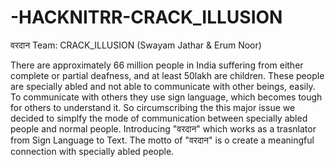 # -HACKNITRR-CRACK_ILLUSION

वरदान
Team: CRACK_ILLUSION (Swayam Jathar & Erum Noor)

There are approximately 66 million people in India suffering from either complete or partial deafness, and at least 50lakh are children. These people are specially abled and not able to communicate with other beings, easily. To communicate with others they use sign language, which becomes tough for others to understand it. So circumscribing the this major issue we decided to simplfy the mode of communication between specially abled people and normal people. Introducing "वरदान" which works as a trasnlator from Sign Language to Text. The motto of "वरदान" is o create a meaningful connection with specially abled people.
